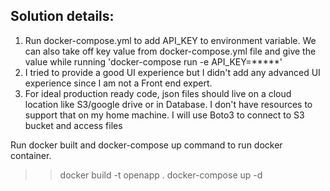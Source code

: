 ## Solution details:

1. Run docker-compose.yml to add API_KEY to environment variable. We can also take off key value from docker-compose.yml file and give the value while running 'docker-compose run -e API_KEY=*****'
2. I tried to provide a good UI experience but I didn't add any advanced UI experience since I am not a Front end expert.
3. For ideal production ready code, json files should live on a cloud location like S3/google drive or in Database. I don't have resources to support that on my home machine.
 I will use Boto3 to connect to S3 bucket and access files



Run docker built and docker-compose up command to run docker container.
 >> docker build -t openapp .
 >> docker-compose up -d
